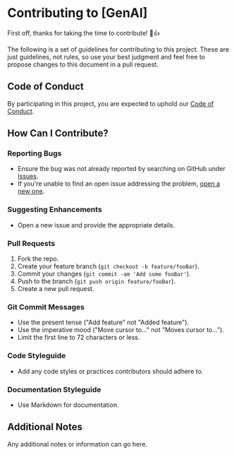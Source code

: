 # Contributing to [GenAI]

First off, thanks for taking the time to contribute! 🎉👍

The following is a set of guidelines for contributing to this project. These are just guidelines, not rules, so use your best judgment and feel free to propose changes to this document in a pull request.

## Code of Conduct

By participating in this project, you are expected to uphold our [Code of Conduct](CODE_OF_CONDUCT.md).

## How Can I Contribute?

### Reporting Bugs

- Ensure the bug was not already reported by searching on GitHub under [Issues](https://github.com/turna1/GenAI/issues).
- If you're unable to find an open issue addressing the problem, [open a new one](https://github.com/turna1/GenAI/issues/new).

### Suggesting Enhancements

- Open a new issue and provide the appropriate details.

### Pull Requests

1. Fork the repo.
2. Create your feature branch (`git checkout -b feature/fooBar`).
3. Commit your changes (`git commit -am 'Add some fooBar'`).
4. Push to the branch (`git push origin feature/fooBar`).
5. Create a new pull request.

### Git Commit Messages

- Use the present tense ("Add feature" not "Added feature").
- Use the imperative mood ("Move cursor to..." not "Moves cursor to...").
- Limit the first line to 72 characters or less.

### Code Styleguide

- Add any code styles or practices contributors should adhere to.

### Documentation Styleguide

- Use Markdown for documentation.

## Additional Notes

Any additional notes or information can go here.

